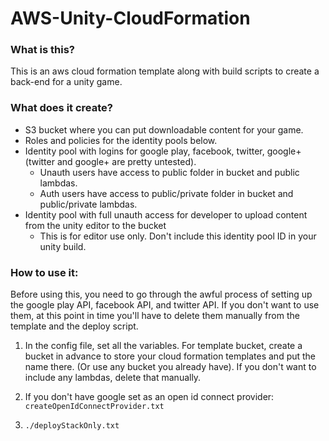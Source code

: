 # AWS-Unity-CloudFormation

### What is this?

This is an aws cloud formation template along with build scripts to create a back-end for a unity game.

### What does it create?

+ S3 bucket where you can put downloadable content for your game.
+ Roles and policies for the identity pools below.
+ Identity pool with logins for google play, facebook, twitter, google+ (twitter and google+ are pretty untested).
    * Unauth users have access to public folder in bucket and public lambdas.
    * Auth users have access to public/private folder in bucket and public/private lambdas.
+ Identity pool with full unauth access for developer to upload content from the unity editor to the bucket
    * This is for editor use only. Don't include this identity pool ID in your unity build.

### How to use it:

Before using this, you need to go through the awful process of setting up the google play API, facebook API, and twitter API.
If you don't want to use them, at this point in time you'll have to delete them manually from the template and the deploy script.

1. In the config file, set all the variables. For template bucket, create a bucket in advance to store your cloud formation templates and put the name there. (Or use any bucket you already have). If you don't want to include any lambdas, delete that manually.

2. If you don't have google set as an open id connect provider: `createOpenIdConnectProvider.txt`

3. `./deployStackOnly.txt`
